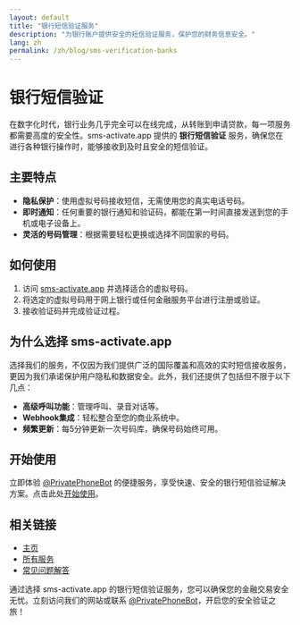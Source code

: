 ```yaml
---
layout: default
title: "银行短信验证服务"
description: "为银行账户提供安全的短信验证服务，保护您的财务信息安全。"
lang: zh
permalink: /zh/blog/sms-verification-banks
---
```


# 银行短信验证

在数字化时代，银行业务几乎完全可以在线完成，从转账到申请贷款，每一项服务都需要高度的安全性。sms-activate.app 提供的 **银行短信验证** 服务，确保您在进行各种银行操作时，能够接收到及时且安全的短信验证。

## 主要特点

- **隐私保护**：使用虚拟号码接收短信，无需使用您的真实电话号码。
- **即时通知**：任何重要的银行通知和验证码，都能在第一时间直接发送到您的手机或电子设备上。
- **灵活的号码管理**：根据需要轻松更换或选择不同国家的号码。

## 如何使用

1. 访问 [sms-activate.app](https://sms-activate.app) 并选择适合的虚拟号码。
2. 将选定的虚拟号码用于网上银行或任何金融服务平台进行注册或验证。
3. 接收验证码并完成验证过程。

## 为什么选择 sms-activate.app

选择我们的服务，不仅因为我们提供广泛的国际覆盖和高效的实时短信接收服务，更因为我们承诺保护用户隐私和数据安全。此外，我们还提供了包括但不限于以下几点：

- **高级呼叫功能**：管理呼叫、录音对话等。
- **Webhook集成**：轻松整合至您的商业系统中。
- **频繁更新**：每5分钟更新一次号码库，确保号码始终可用。

## 开始使用

立即体验 [@PrivatePhoneBot](https://t.me/PrivatePhoneBot) 的便捷服务，享受快速、安全的银行短信验证解决方案。点击此处[开始使用](/zh/get-started)。

## 相关链接

- [主页](/zh/)
- [所有服务](/zh/services)
- [常见问题解答](/zh/faq)

通过选择 sms-activate.app 的银行短信验证服务，您可以确保您的金融交易安全无忧。立刻访问我们的网站或联系 [@PrivatePhoneBot](https://t.me/PrivatePhoneBot)，开启您的安全验证之旅！